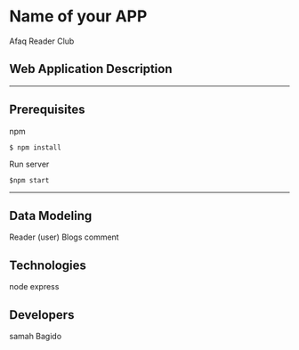 # Name of your APP

Afaq Reader Club

## Web Application Description 


---
## Prerequisites

npm  
```
$ npm install
```

Run server
```
$npm start
```

---
## Data Modeling
Reader (user)
Blogs 
comment

## Technologies
node express




## Developers
samah Bagido

